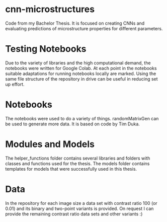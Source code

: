 # cnn-microstructures
Code from my Bachelor Thesis.
It is focused on creating CNNs and evaluating predictions of microstructure properties for different parameters.

# Testing Notebooks
Due to the variety of libraries and the high computational demand, the notebooks were written for Google Colab. At each point in the notebooks suitable adaptations for running notebooks locally are marked. Using the same file structure of the repository in drive can be useful in reducing set up effort.

# Notebooks
The notebooks were used to do a variety of things.
randomMatrixGen can be used to generate more data. It is based on code by Tim Duka.

# Modules and Models
The helper_functions folder contains several libraries and folders with classes and functions used for the thesis. The models folder contains templates for models that were successfully used in this thesis.

# Data
In the repository for each image size a data set with contrast ratio 100 (or 0.01) and its binary and two-point variants is provided.
On request I can provide the remaining contrast ratio data sets and other variants :)
